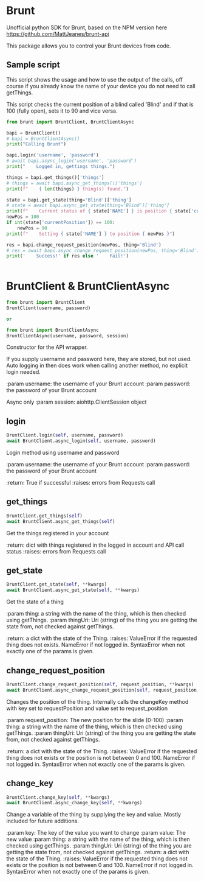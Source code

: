 # Brunt
Unofficial python SDK for Brunt, based on the NPM version here https://github.com/MattJeanes/brunt-api

This package allows you to control your Brunt devices from code.

## Sample script

This script shows the usage and how to use the output of the calls, off course if you already know the name of your device you do not need to call getThings.

This script checks the current position of a blind called 'Blind' and if that is 100 (fully open), sets it to 90 and vice versa.

```python
from brunt import BruntClient, BruntClientAsync

bapi = BruntClient() 
# bapi = BruntClientAsync()
print("Calling Brunt")

bapi.login('username', 'password')
# await bapi.async_login('username', 'password')
print("    Logged in, gettings things.")

things = bapi.get_things()['things']
# things = await bapi.async_get_things()['things']
print(f"    { len(things) } thing(s) found.")

state = bapi.get_state(thing='Blind')['thing']
# state = await bapi.async_get_state(thing='Blind')['thing']
print(f"    Current status of { state['NAME'] } is position { state['currentPosition'] }")
newPos = 100
if int(state['currentPosition']) == 100:
    newPos = 90
print(f"    Setting { state['NAME'] } to position { newPos }")

res = bapi.change_request_position(newPos, thing='Blind')
# res = await bapi.async_change_request_position(newPos, thing='Blind')
print('    Success!' if res else '    Fail!')
    
```
<h1 id="brunt.BruntClient">BruntClient & BruntClientAsync</h1>

```python
from brunt import BruntClient
BruntClient(username, password)

or 

from brunt import BruntClientAsync
BruntClientAsync(username, password, session)
```
Constructor for the API wrapper.

If you supply username and password here, they are stored, but not used.
Auto logging in then does work when calling another method, no explicit login needed.

:param username: the username of your Brunt account
:param password: the password of your Brunt account

Async only :param session: aiohttp.ClientSession object

<h2 id="brunt.BruntClient.login">login</h2>

```python
BruntClient.login(self, username, password)
await BruntClient.async_login(self, username, password)
```
Login method using username and password

:param username: the username of your Brunt account
:param password: the password of your Brunt account

:return: True if successful
:raises: errors from Requests call

<h2 id="brunt.brunt.BruntClient.getThings">get_things</h2>

```python
BruntClient.get_things(self)
await BruntClient.async_get_things(self)
```
Get the things registered in your account

:return: dict with things registered in the logged in account and API call status
:raises: errors from Requests call

<h2 id="brunt.brunt.BruntClient.getState">get_state</h2>

```python
BruntClient.get_state(self, **kwargs)
await BruntClient.async_get_state(self, **kwargs)
```
Get the state of a thing

:param thing: a string with the name of the thing, which is then checked using getThings.
:param thingUri: Uri (string) of the thing you are getting the state from, not checked against getThings.

:return: a dict with the state of the Thing.
:raises: ValueError if the requested thing does not exists. NameError if not logged in. SyntaxError when
    not exactly one of the params is given.

<h2 id="brunt.brunt.BruntClient.changeRequestPosition">change_request_position</h2>

```python
BruntClient.change_request_position(self, request_position, **kwargs)
await BruntClient.async_change_request_position(self, request_position, **kwargs)
```
Changes the position of the thing. Internally calls the changeKey method with key set to
requestPosition and value set to request_position

:param request_position: The new position for the slide (0-100)
:param thing: a string with the name of the thing, which is then checked using getThings.
:param thingUri: Uri (string) of the thing you are getting the state from, not checked against getThings.

:return: a dict with the state of the Thing.
:raises: ValueError if the requested thing does not exists or the position is not between 0 and 100.
    NameError if not logged in. SyntaxError when not exactly one of the params is given.

<h2 id="brunt.brunt.BruntClient.changeKey">change_key</h2>

```python
BruntClient.change_key(self, **kwargs)
await BruntClient.async_change_key(self, **kwargs)
```
Change a variable of the thing by supplying the key and value. Mostly included for future additions.

:param key: The key of the value you want to change
:param value: The new value
:param thing: a string with the name of the thing, which is then checked using getThings.
:param thingUri: Uri (string) of the thing you are getting the state from, not checked against getThings.
:return: a dict with the state of the Thing.
:raises: ValueError if the requested thing does not exists or the position is not between 0 and 100. 
    NameError if not logged in. SyntaxError when not exactly one of the params is given. 
